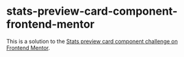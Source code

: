 # stats-preview-card-component-frontend-mentor
This is a solution to the [Stats preview card component challenge on Frontend Mentor](https://www.frontendmentor.io/challenges/stats-preview-card-component-8JqbgoU62).
